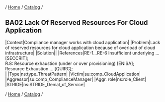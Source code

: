 / [Home](/acctp/) / [Catalog](/acctp/catalog/) /

## BA02 Lack Of Reserved Resources For Cloud Application

|Context|Compliance manager works with cloud application|
|Problem|Lack of reserved resources for cloud application because of overload of cloud infrastructure|
|Solution||
|References|RE-1...RE-6  Insufficient underlying ... [SECCRIT];<br /> R.8: Resource exhaustion (under or over provisioning) [ENISA];<br /> Resource Exhaustion ... [QUIRC];<br />|
|Type|ns:type_ThreatPattern|
|Victim|su:comp_CloudApplication|
|Aggressor|su:comp_ComplianceManager|
|Aggr. role|ns:role_Client|
|STRIDE|ns:STRIDE_Denial_of_Service|

/ [Home](/acctp/) / [Catalog](/acctp/catalog/) /
